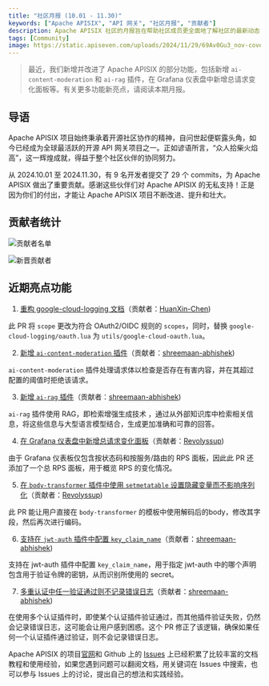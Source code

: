 ```yaml
---
title: "社区月报 (10.01 - 11.30)"
keywords: ["Apache APISIX", "API 网关", "社区月报", "贡献者"]
description: Apache APISIX 社区的月报旨在帮助社区成员更全面地了解社区的最新动态，方便大家参与到 Apache APISIX 社区中来。
tags: [Community]
image: https://static.apiseven.com/uploads/2024/11/29/69Av0Gu3_nov-cover-cn.png
---
```


> 最近，我们新增并改进了 Apache APISIX 的部分功能，包括新增 `ai-content-moderation` 和 `ai-rag` 插件，在 Grafana 仪表盘中新增总请求变化面板等。有关更多功能新亮点，请阅读本期月报。
<!--truncate-->
## 导语

Apache APISIX 项目始终秉承着开源社区协作的精神，自问世起便崭露头角，如今已经成为全球最活跃的开源 API 网关项目之一。正如谚语所言，“众人拾柴火焰高”，这一辉煌成就，得益于整个社区伙伴的协同努力。

从 2024.10.01 至 2024.11.30，有 9 名开发者提交了 29 个 commits，为 Apache APISIX 做出了重要贡献。感谢这些伙伴们对 Apache APISIX 的无私支持！正是因为你们的付出，才能让 Apache APISIX 项目不断改进、提升和壮大。

## 贡献者统计

![贡献者名单](https://static.apiseven.com/uploads/2024/11/29/7z0d7q0r_contributors-nov.png)

![新晋贡献者](https://static.apiseven.com/uploads/2024/11/29/53aNHiqa_nov-new-contributors.png)

## 近期亮点功能

1. [重构 google-cloud-logging 文档](https://github.com/apache/apisix/pull/11596)（贡献者：[HuanXin-Chen](https://github.com/HuanXin-Chen))

此 PR 将 `scope` 更改为符合 OAuth2/OIDC 规则的 `scopes`，同时，替换 `google-cloud-logging/oauth.lua` 为 `utils/google-cloud-oauth.lua`。

2. [新增 `ai-content-moderation` 插件](https://github.com/apache/apisix/pull/11541)（贡献者：[shreemaan-abhishek](https://github.com/shreemaan-abhishek))

`ai-content-moderation` 插件处理请求体以检查是否存在有害内容，并在其超过配置的阈值时拒绝该请求。

3. [新增 `ai-rag` 插件](https://github.com/apache/apisix/pull/11568)（贡献者：[shreemaan-abhishek](https://github.com/shreemaan-abhishek))

`ai-rag` 插件使用 RAG，即检索增强生成技术 ，通过从外部知识库中检索相关信息，将这些信息与大型语言模型结合，生成更加准确和可靠的回答。

4. [在 Grafana 仪表盘中新增总请求变化面板](https://github.com/apache/apisix/pull/11692)（贡献者：[Revolyssup](https://github.com/Revolyssup))

由于 Grafana 仪表板仅包含按状态码和按服务/路由的 RPS 面板，因此此 PR 还添加了一个总 RPS 面板，用于概览 RPS 的变化情况。

5. [在 `body-transformer` 插件中使用 `setmetatable` 设置隐藏变量而不影响序列化](https://github.com/apache/apisix/pull/11770)（贡献者：[Revolyssup](https://github.com/Revolyssup))

此 PR 能让用户直接在 `body-transformer` 的模板中使用解码后的body，修改其字段，然后再次进行编码。

6. [支持在 `jwt-auth` 插件中配置 `key_claim_name`](https://github.com/apache/apisix/pull/11772)（贡献者：[shreemaan-abhishek](https://github.com/shreemaan-abhishek))

支持在 jwt-auth 插件中配置 `key_claim_name`，用于指定 jwt-auth 中的哪个声明包含用于验证令牌的密钥，从而识别所使用的 secret。

7. [多重认证中任一验证通过则不记录错误日志](https://github.com/apache/apisix/pull/11775)（贡献者：[shreemaan-abhishek](https://github.com/shreemaan-abhishek))

在使用多个认证插件时，即使某个认证插件验证通过，而其他插件验证失败，仍然会记录错误日志，这可能会让用户感到困惑。这个 PR 修正了该逻辑，确保如果任何一个认证插件通过验证，则不会记录错误日志。

Apache APISIX 的项目[官网](https://apisix.apache.org/zh/)和 Github 上的 [Issues](https://github.com/apache/apisix/issues) 上已经积累了比较丰富的文档教程和使用经验，如果您遇到问题可以翻阅文档，用关键词在 Issues 中搜索，也可以参与 Issues 上的讨论，提出自己的想法和实践经验。
